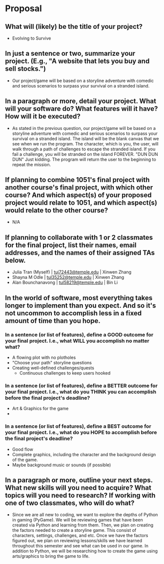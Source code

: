 # Proposal

## What will (likely) be the title of your project?

- Evolving to Survive

## In just a sentence or two, summarize your project. (E.g., "A website that lets you buy and sell stocks.")

- Our project/game will be based on a storyline adventure with comedic and serious scenarios to surpass your survival on a stranded island. 

## In a paragraph or more, detail your project. What will your software do? What features will it have? How will it be executed?

- As stated in the previous question, our project/game will be based on a storyline adventure with comedic and serious scenarios to surpass your survival on a stranded island. The island will be the blank canvas that we see when we run the program. The character, which is you, the user, will walk through a path of challenges to escape the stranded island. If you fail a challenge, you will be stranded on the island FOREVER. "DUN DUN DUN" Just kidding. The program will return the user to the beginning to repeat the mission.  

## If planning to combine 1051's final project with another course's final project, with which other course? And which aspect(s) of your proposed project would relate to 1051, and which aspect(s) would relate to the other course?

- N/A

## If planning to collaborate with 1 or 2 classmates for the final project, list their names, email addresses, and the names of their assigned TAs below.

- Julia Tran (Myself) | tuj72443@temple.edu | Xinwen Zhang
- Shayna M Odle | tul35252@temple.edu | Xinwen Zhang
- Alan Bounchanavong | tul58219@temple.edu | Bin Li

## In the world of software, most everything takes longer to implement than you expect. And so it's not uncommon to accomplish less in a fixed amount of time than you hope.

### In a sentence (or list of features), define a GOOD outcome for your final project. I.e., what WILL you accomplish no matter what?

- A flowing plot with no plotholes
- "Choose your path" storyline questions
- Creating well-defined challenges/quests
  - Continuous challenges to keep users hooked

### In a sentence (or list of features), define a BETTER outcome for your final project. I.e., what do you THINK you can accomplish before the final project's deadline?

- Art & Graphics for the game
- 

### In a sentence (or list of features), define a BEST outcome for your final project. I.e., what do you HOPE to accomplish before the final project's deadline?

- Good flow
- Complete graphics, including the character and the background design of the game.
- Maybe background music or sounds (if possible)


## In a paragraph or more, outline your next steps. What new skills will you need to acquire? What topics will you need to research? If working with one of two classmates, who will do what?

- Since we are all new to coding, we want to explore the depths of Python in gaming (PyGame). We will be reviewing games that have been created via Python and learning from them. Then, we plan on creating the factors needed to create a storyline game. This consist of characters, settings, challenges, and etc. Once we have the factors figured out, we plan on reviewing lessons/skills we have learned throughout this semester and see what can be used in our game. In addition to Python, we will be researching how to create the game using arts/graphics to bring the game to life.  
